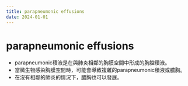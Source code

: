 ```yaml
---
title: parapneumonic effusions
date: 2024-01-01
---
```

# parapneumonic effusions

* parapneumonic積液是在與肺炎相鄰的胸膜空間中形成的胸腔積液。
* 當微生物感染胸膜空間時，可能會導致複雜的parapneumonic積液或膿胸。
* 在沒有相鄰的肺炎的情況下，膿胸也可以發展。
